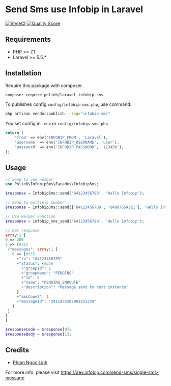 # Send Sms use Infobip in Laravel
[![StyleCI](https://github.styleci.io/repos/155829796/shield?branch=master)](https://github.styleci.io/repos/155829796)
[![Quality Score](https://img.shields.io/scrutinizer/quality/g/pnlinh/laravel-infobip-sms.svg?style=flat-square)](https://scrutinizer-ci.com/g/pnlinh/laravel-infobip-sms/)

## Requirements

- PHP >= 7.1
- Laravel >= 5.5.*

## Installation

Require this package with composer.

```bash
composer require pnlinh/laravel-infobip-sms
```

To publishes config `config/infobip-sms.php`, use command:

```bash
php artisan vendor:publish --tag="infobip-sms"
```

You set config in `.env` or `config/infobip-sms.php`

```php
return [
    'from' => env('INFOBIP_FROM', 'Laravel'),
    'username' => env('INFOBIP_USERNAME', 'user'),
    'password' => env('INFOBIP_PASSWORD', '123456'),
];
```

## Usage

```php
// Send to one number
use Pnlinh\InfobipSms\Facades\InfobipSms;

$response = InfobipSms::send('84123456789', 'Hello Infobip');

// Send to multiple number
$response = InfobipSms::send(['84123456789', '84987654321'], 'Hello Infobip');

// Use Helper Function
$response = infobip_sms_send('84123456789', 'Hello Infobip');

// Get response
array:2 [
0 => 200
1 => {#362
 +"messages": array:1 [
   0 => {#355
     +"to": "84123456789"
     +"status": {#356
       +"groupId": 1
       +"groupName": "PENDING"
       +"id": 8
       +"name": "PENDING_ENROUTE"
       +"description": "Message sent to next instance"
     }
     +"smsCount": 1
     +"messageId": "2411455387981631234"
   }
 ]
}
]

$responseCode = $response[0];
$responseBody = $response[1];
```

## Credits

- [Pham Ngoc Linh](https://github.com/pnlinh)

For more info, please visit https://dev.infobip.com/send-sms/single-sms-message
